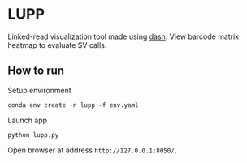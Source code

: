 # LUPP

Linked-read visualization tool made using [dash](https://dash.plotly.com/). View barcode matrix heatmap to evaluate SV calls.

## How to run

Setup environment

    conda env create -n lupp -f env.yaml

Launch app

    python lupp.py

Open browser at address `http://127.0.0.1:8050/`.
